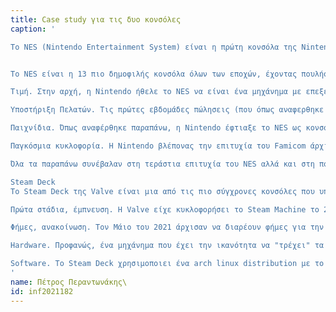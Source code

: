 ```yaml
---
title: Case study για τις δυο κονσόλες
caption: '

Το NES (Nintendo Entertainment System) είναι η πρώτη κονσόλα της Nintendo. Η πρώτη έκδοση του NES που έγινε δημόσια διαθέσιμη ονομάζονταν "Family Computer" ή αλλιώς "Famicom". Το Famicom έγινε διαθέσιμο πρώτα στην Ιαπωνική αγορά το 1983, η παγκόσμια έκδοση του Famicom, το γνωστό σε εμάς NES έγινε διαθέσιμο στην Αμερική και στις υπόλοιπες υπείρους το 1985. Η Nintendo, έχοντας ήδη από τις προηγούμενες δεκαετίες σχεδιάσει διάφορα arcade παιχνίδια και ένα controller για μια άλλη συσκευή, αποφάσισε να δημιουργήσει ένα δικό της μηχάνημα που θα είχε την δυνατότητα να παίζει τα παιχνίδια της. Τα παιχνίδια θα αποθηκεύονταν σε cartridges και μιας και για πρώτη φορά η nintendo θα είχε σχεδιάσει την συσκευή με στόχο τα παιχνίδια, θα μπορούσε να χρησιμοποιήσει custom controllers όπως lasers.


Το NES είναι η 13 πιο δημοφιλής κονσόλα όλων των εποχών, έχοντας πουλήσει πάνω από 61 εκατομμύρια κονσόλες παγκοσμίως. Πώς κατάφερε όμως να γίνει μια από τις πιο δημοφιλής και αναγνωρίσιμες κονσόλες όλων των εποχών;

Τιμή. Στην αρχή, η Nintendo ήθελε το NES να είναι ένα μηχάνημα με επεξεργαστή 16bit το οποίο θα έχει την δικιά του δισκέτα και θα είναι κανονικός υπολογιστής, με την πρόσθετη δυνατότητα να παίζει παιχνίδια. Ο τότε διευθυντής της Nintendo απέρριψε αυτή την ιδέα για να κάνει το NES πιο φθηνό, για να μπορεί να καταλήξει σε περισσότερα νοικοκυριά. Πράγματι, το NES κόστιζε μόνο 150 δολλαρια οταν κυκλοφόρησε, και έρχονταν με δύο παιχνίδια, ένα κανονικό χειριστήριο και ένα ειδικό χειριστήριο, που χρησιμοποιούσε laser τεχνολογία για να προσομοιώσει ένα όπλο.

Υποστήριξη Πελατών. Τις πρώτες εβδομάδες πώλησεις (που όπως αναφερθηκε παραπάνω οι κονσόλες ήταν διαθέσιμες μόνο στην Ιαπωνία) μερικά προβλήματα με τον επεξεργαστή της κονσόλας οδήγησαν σε ανάκληση της κονσόλας. Η Nintendo όμως αυτό το μεγάλο πρόβλημα κατάφερε να το χρησιμοποιήσει υπέρ της, ισχυρίζοντας πως προσφέρει πολύ καλή εξυπηρέτηση πελατών. Πράγματι, αφού όλες οι προβληματικές κονσόλες επιστρέφτηκαν στην Nintendo και αντικαταστάθηκαν, το Famicom έγινε τεράστια επιτυχία. Στον πρώτο χρόνο κυκλοφορίας του στην Ιαπωνία έγινε η πιο δημοφιλή κονσόλα στη χώρα.

Παιχνίδια. Όπως αναφέρθηκε παραπάνω, η Nintendo έφτιαξε το NES ως κονσόλα για τα δικά της παιχνίδια. Το 1984, που έγινε η πιο δημοφιλή κονσόλα στην Ιαπωνία, μερικές εταιρίες όπως η Namco πλησίσαν την Nintendo θέλοντας να παράγουν παιχνίδια για την κονσόλα τους. Από τότε, πέρα από τους εξαιρετικόυς τίτλους που παρήγαγε η Nintendo, πολλά άλλα studio μπορούσαν να παράγουν παιχνίδια για το NES και να εμπλουτίζουν την γκάμα παιχνιδιών του. Επίσης πολύ ενδιαφέρον, η Nintendo ζητούσε 30% από τα συνολικά έσοδα των παιχνιδιών από τα third party studios, αριθμός που θα παρέμενε ο ίδιος τρεις με τέσσερεις δεκαετίες μετά για όλη τη βιομηχανία των ηλεκτρονικών παιχνιδιών.

Παγκόσμια κυκλοφορία. Η Nintendo βλέπονας την επιτυχία του Famicom άρχισε συζητήσεις με την Atari για να κυκλοφορήσει το Famicom στην αμερικανική αγορά υπο την ονομασία της Atari. Μετά από μερικά προβλήματα με τα πνευματικά δικαιώματα των παιχνιδιών της Nintendo όμως, η Nintendo αποφάσισε να προχωρήσει στη κυκλοφορία του NES χωρίς την βοήθεια της Atari. Το NES θα κυκλοφορούσε στην αμερικανική αγορά περισσότερο σαν AVS, έχοντας πληκτρολόγιο και είσοδο για κασέτες. Έκανε τις πρώτες του εμφανίσεις τέλη του 1984 σε arcades με πολύ μεγάλη επιτυχία. Το 1985, η Nintendo ανακοίνωσε το NES όπως το γνωρίζουμε σήμερα, με 17 παιχνίδια και μεγάλη φιλοδοξία για την επιτυχία του.

Όλα τα παραπάνω συνέβαλαν στη τεράστια επιτυχία του NES αλλά και στη πορεία όλων των μελλοντικών βιντεοκονσόλων και βιντεοπαιχνιδιών.

Steam Deck
Το Steam Deck της Valve είναι μια από τις πιο σύγχρονες κονσόλες που υπάρχουν στην αγορά. Σε αντίθεση με τις τωρινές δημοφιλής κονσόλες της Microsoft και της Sony, η Valve ήθελε να δημιουργήσει μια κονσόλα η οποία είναι φορητή και επιτρέπει στους χρήστες της να μπορούν να παίξουν τα ίδια παιχνίδια που μπορούν στις κονσόλες τους και στους υπολογιστές τους.

Πρώτα στάδια, έμπνευση. Η Valve είχε κυκλοφορήσει το Steam Machine το 2015. Έναν "small factor" υπολογιστή που είχε σκοπό να κάνει ότι και το steam deck, να παίζει τα ίδια παιχνίδια, σε μικρότερο μέγεθος. Το Steam Machine τελικά ήταν αποτυχία. Ο κύριος λόγος της αποτυχίας του ήταν ότι εξακολουθούσε να ήταν standalone υπολογιστής, απλώς πιο μικρός και λιγότερο δυνατός. Το λειτουργικό σύστημα του Steam Machine όμως και η ιδέα του έμειναν ριζωμένες στην Valve και ήθελαν να ξαναπροσπαθήσουν.

Φήμες, ανακοίνωση. Τον Μάιο του 2021 άρχισαν να διαρέουν φήμες για την νέα κονσόλα της Valve. Μερικά αρχεία στο steam launcher της valve έκαναν αναφορά σε ένα μηχάνημα με κωδική ονομασία "SteamPal". Ακριβώς δύο μήνες μετά, η Valve ανακοίνωσε το steam deck. Ένα μηχάνημα για φορητό gaming, και ένα μηχάνημα στο οποίο τα game studios θα μπορούσαν να δοκιμάζουν τα παιχνίδια τους.

Hardware. Προφανώς, ένα μηχάνημα που έχει την ικανότητα να "τρέχει" τα ίδια παιχνίδια με έναν ολόκληρο υπολογιστή θα πρέπει να έχει και τα κατάλληλα χαρακτηριστικά. Το steam deck χρησιμοποιεί έναν τετραπύρηνο AMD επεξεργαστή βασισμένο στην ZEN 2 αρχιτεκτονική της AMD και μια κάρτα γραφικών με 8 Compute Units που χρησιμοποιεί την RDNA 2 αρχιτεκτονική της AMD με εκτιμώμενη δύναμη 1.6 TeraFlops. Η ram είναι 16gb σε quad-channel configuration, με μέγιστο εύρος 88gb/s. Μια φορητή συσκευή πρέπει να έχει οθόνη, και το steam deck έχει μια οθόνη 7" η οποία βρίσκεται στο κέντρο ένος gamepad με δύο joysticks, D-PAD, ABXY κουμπιά και δύο trackpads. Η Valve έχει κάνει μια πολύ σημαντική συμφωνία με την ifixit για να υπάρχουν ανταλακτικά για το steam deck ευρέως διαθέσιμα στην αγορά. Αυτό είναι πολύ σημαντικό για τον χρήστη και το right to repair.

Software. Το Steam Deck χρησιμοποιει ένα arch linux distribution με το όνομα SteamOS. Η Valve έχει κάνει δημόσιο το API του λειτουργικού της για να διευκολύνει την δημιουργία παιχνιδιών από τα third party studios με την δυνατότητα να μπορούν τα παιχνίδια να καταλάβουν ανντρέχουν σε κανονικό υπολογιστή ή steam deck και να αλλάξουν τις κατάλληλες ρυθμίσεις. Το SteamOS έχει υποστήριξη για το Proton, ένα compatibility layer που επιτρέπει παιχνίδια που έχουν σχεδιαστεί για windows να τρέχουν σε linux κάτι πολύ σημαντικό για την γκάμα παιχνιδιών του steam deck. Η Valve αν και προεγκαθιστά το steam deck με το SteamOS δίνει την επιλογή στον χρήστη να εγκαταστήσει όποιο λειτουργικό σύστημα επιθυμεί αυτός. To steam deck άλλωστε χρησιμοποιεί ίδιο hardware με έναν υπολογιστή.
'
name: Πέτρος Περαντωνάκης\
id: inf2021182
---
```


